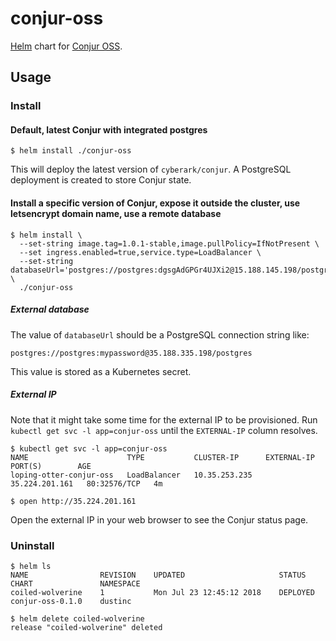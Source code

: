 # conjur-oss

[Helm](https://github.com/helm/helm) chart for [Conjur OSS](https://www.conjur.org).

## Usage

### Install

#### Default, latest Conjur with integrated postgres

```sh-session
$ helm install ./conjur-oss
```

This will deploy the latest version of `cyberark/conjur`.
A PostgreSQL deployment is created to store Conjur state.

#### Install a specific version of Conjur, expose it outside the cluster, use letsencrypt domain name, use a remote database

```sh-session
$ helm install \
  --set-string image.tag=1.0.1-stable,image.pullPolicy=IfNotPresent \
  --set ingress.enabled=true,service.type=LoadBalancer \
  --set-string databaseUrl='postgres://postgres:dgsgAdGPGr4UJXi2@15.188.145.198/postgres' \
  ./conjur-oss
```

##### External database

The value of `databaseUrl` should be a PostgreSQL connection string like:

`postgres://postgres:mypassword@35.188.335.198/postgres`

This value is stored as a Kubernetes secret.

##### External IP

Note that it might take some time for the external IP to be provisioned.
Run `kubectl get svc -l app=conjur-oss` until the `EXTERNAL-IP` column resolves.

```sh-session
$ kubectl get svc -l app=conjur-oss
NAME                      TYPE           CLUSTER-IP      EXTERNAL-IP      PORT(S)        AGE
loping-otter-conjur-oss   LoadBalancer   10.35.253.235   35.224.201.161   80:32576/TCP   4m

$ open http://35.224.201.161
```

Open the external IP in your web browser to see the Conjur status page.

### Uninstall

```sh-session
$ helm ls
NAME            	REVISION	UPDATED                 	STATUS  	CHART           	NAMESPACE
coiled-wolverine	1       	Mon Jul 23 12:45:12 2018	DEPLOYED	conjur-oss-0.1.0	dustinc

$ helm delete coiled-wolverine
release "coiled-wolverine" deleted
```
